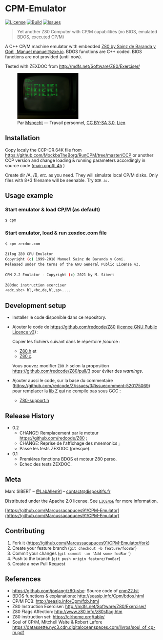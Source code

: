 # CPM-Emulator

[![License][license-image]][license-url]
[![Build][build-image]][build-url]
[![Issues][issues-image]][issues-url]

> Yet another Z80 Computer with CP/M capabilities (no BIOS, emulated BDOS, executed CP/M)

A C++ CP/M machine emulator with embedded [Z80 by Sainz de Baranda y Goñi, Manuel <manuel@zxe.io>](https://github.com/redcode/Z80). BDOS functions are C++ coded. BIOS functions are not provided (until now).

Tested with ZEXDOC from http://mdfs.net/Software/Z80/Exerciser/

<figure>
  <img src="CPM_2-2.jpg" alt="CPM 2.2 screenshot" width="400px" style="width:200px;"/>
  <figcaption>Par <a href="//commons.wikimedia.org/wiki/User:Mspecht" title="User:Mspecht">Mspecht</a> — <span class="int-own-work" lang="fr">Travail personnel</span>, <a href="https://creativecommons.org/licenses/by-sa/3.0" title="Creative Commons Attribution-Share Alike 3.0">CC BY-SA 3.0</a>, <a href="https://commons.wikimedia.org/w/index.php?curid=16374288">Lien</a></figcaption>
</figure>
  
## Installation

<!--
OS X & Linux:

```sh
npm install my-crazy-module --save
```

Windows:

```sh
edit autoexec.bat
```
-->

Copy localy the CCP-DR.64K file from https://github.com/MockbaTheBorg/RunCPM/tree/master/CCP
or another CCP version and change loading & running parameters accordingly in source code ([main.cpp#L45](https://github.com/Marcussacapuces91/CPM-Emulator/blob/main/sources/main.cpp#L45) )

Create dir /A, /B, _etc._ as you need. They will simulate local CP/M disks. Only files with 8+3 filename will be seenable. Try `DIR a:`.

## Usage example

### Start emulator & load CP/M (as default)
```sh
$ cpm 
```

### Start emulator, load & run zexdoc.com file
```sh
$ cpm zexdoc.com

Zilog Z80 CPU Emulator
Copyright (c) 1999-2018 Manuel Sainz de Baranda y Goni.
Released under the terms of the GNU General Public License v3.

CPM 2.2 Emulator - Copyright (c) 2021 by M. Sibert

Z80doc instruction exerciser
<adc,sbc> hl,<bc,de,hl,sp>....

```


<!--
A few motivating and useful examples of how your product can be used. Spice this up with code blocks and potentially more screenshots.

_For more examples and usage, please refer to the [Wiki][wiki]._
-->

## Development setup

* Installer le code disponible dans ce repository. 
* Ajouter le code de https://github.com/redcode/Z80 ([licence GNU Public Licence v3](http://www.gnu.org/copyleft/gpl.html)) :

  Copier les fichiers suivant dans le répertoire /source :
    * [Z80.h](https://github.com/redcode/Z80/blob/master/API/emulation/CPU/Z80.h) et 
    * [Z80.c](https://github.com/redcode/Z80/blob/master/sources/Z80.c).
  
  Vous pouvez modifier `Z80.h` selon la proposition https://github.com/redcode/Z80/pull/3 pour éviter des _warnings_.


* Ajouter aussi le code, sur la base du commentaire (https://github.com/redcode/Z/issues/3#issuecomment-520175069) pour remplacer la [lib Z](https://github.com/redcode/Z) qui ne compile pas sous GCC :
    * [Z80-support.h](https://github.com/simonowen/tilemap/blob/master/Z80-support.h)

<!--
```sh
make install
npm test
```
-->

## Release History

* 0.2
    * CHANGE: Remplacement par le moteur https://github.com/redcode/Z80 ;
    * CHANGE: Reprise de l'affichage des mnemonics ;
    * Passe les tests ZEXDOC (presque).
* 0.1
    * Premières fonctions BDOS et moteur Z80 perso.
    * Echec des tests ZEXDOC.

## Meta

Marc SIBERT – [@LabAllen91](https://twitter.com/LabAllen91) – contact@dispositifs.fr

Distributed under the Apache 2.0 license. See [``LICENSE``](https://github.com/Marcussacapuces91/CPM-Emulator/blob/main/LICENSE) for more information.

[https://github.com/Marcussacapuces91/CPM-Emulator](https://github.com/Marcussacapuces91/CPM-Emulator)

## Contributing

1. Fork it (<https://github.com/Marcussacapuces91/CPM-Emulator/fork>)
2. Create your feature branch (`git checkout -b feature/fooBar`)
3. Commit your changes (`git commit -am 'Add some fooBar'`)
4. Push to the branch (`git push origin feature/fooBar`)
5. Create a new Pull Request

## References

* https://github.com/joelang/z80-sbc: Source code of [cpm22.lst](https://raw.githubusercontent.com/joelang/z80-sbc/master/cpm22.lst)
* BDOS functions & explanations: http://seasip.info/Cpm/bdos.html
* CP/M FCB: http://seasip.info/Cpm/fcb.html
* Z80 Instruction Exerciser: http://mdfs.net/Software/Z80/Exerciser/
* Z80 Flags Affection: http://www.z80.info/z80sflag.htm
* Z80 instruction set: https://clrhome.org/table/
* Soul of CP/M, Mitchell Waite & Robert Lafore https://datassette.nyc3.cdn.digitaloceanspaces.com/livros/soul_of_cp-m.pdf

<!-- Markdown link & img dfn's -->
[license-image]: https://img.shields.io/github/license/Marcussacapuces91/CPM-Emulator?label=Licence
[license-url]: LICENSE

[build-image]: https://github.com/Marcussacapuces91/CPM-Emulator/actions/workflows/build.yml/badge.svg
[build-url]: https://github.com/Marcussacapuces91/CPM-Emulator/actions/workflows/build.yml

[issues-image]: https://img.shields.io/github/issues/Marcussacapuces91/CPM-Emulator?label=Issues
[issues-url]: https://github.com/Marcussacapuces91/CPM-Emulator/issues

